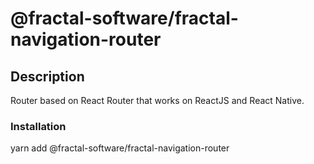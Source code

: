 # @fractal-software/fractal-navigation-router

## Description

Router based on React Router that works on ReactJS and React Native.

### Installation

yarn add @fractal-software/fractal-navigation-router
